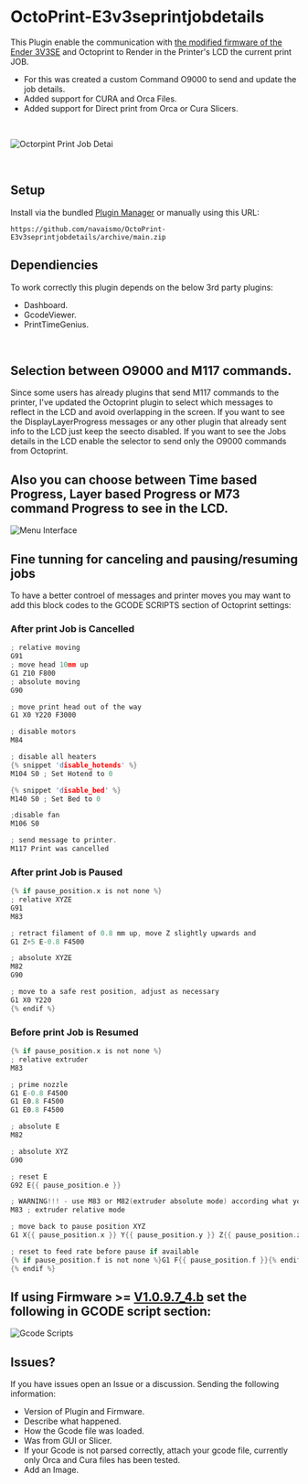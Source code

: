 # OctoPrint-E3v3seprintjobdetails

This Plugin enable the communication with [the modified firmware of the Ender 3V3SE](https://github.com/navaismo/Ender-3V3-SE/tree/main) and Octoprint to Render in the Printer's LCD the current print JOB.

- For this was created a custom Command O9000 to send and update the job details.
- Added support for CURA and Orca Files.
- Added support for Direct print from Orca or Cura Slicers.

<br />


  ![Octorpint Print Job Detai](https://i.imgur.com/Ir8u0tD.jpeg)


<br />


## Setup

Install via the bundled [Plugin Manager](https://docs.octoprint.org/en/master/bundledplugins/pluginmanager.html)
or manually using this URL:

    https://github.com/navaismo/OctoPrint-E3v3seprintjobdetails/archive/main.zip

## Dependiencies

To work correctly this plugin depends on the below 3rd party plugins:

- Dashboard.
- GcodeViewer.
- PrintTimeGenius.

<br>


## Selection between O9000 and M117 commands.
Since some users has already plugins that send M117 commands to the printer, I've updated the Octoprint plugin to select which messages to reflect in the LCD and avoid overlapping in the screen.
If you want to see the DisplayLayerProgress messages or any other plugin that already sent info to the LCD just keep the seecto disabled.
If you want to see the Jobs details in the LCD enable the selector to send only the O9000 commands from Octoprint.

## Also you can choose between Time based Progress, Layer based Progress or M73 command Progress to see in the LCD.

![Menu Interface](https://i.imgur.com/LNrCmvf.png)



## Fine tunning for canceling and pausing/resuming jobs
To have a better controel of messages and printer moves you may want to add this block codes to the GCODE SCRIPTS section of Octoprint settings:


### After print Job is Cancelled 
```C
; relative moving
G91
; move head 10mm up
G1 Z10 F800
; absolute moving
G90

; move print head out of the way
G1 X0 Y220 F3000

; disable motors
M84

; disable all heaters
{% snippet 'disable_hotends' %}
M104 S0 ; Set Hotend to 0

{% snippet 'disable_bed' %}
M140 S0 ; Set Bed to 0

;disable fan
M106 S0

; send message to printer.
M117 Print was cancelled
```

### After print Job is Paused 
```C
{% if pause_position.x is not none %}
; relative XYZE
G91
M83

; retract filament of 0.8 mm up, move Z slightly upwards and 
G1 Z+5 E-0.8 F4500

; absolute XYZE
M82
G90

; move to a safe rest position, adjust as necessary
G1 X0 Y220
{% endif %}
```

### Before print Job is Resumed 
```C
{% if pause_position.x is not none %}
; relative extruder
M83

; prime nozzle
G1 E-0.8 F4500
G1 E0.8 F4500
G1 E0.8 F4500

; absolute E
M82

; absolute XYZ
G90

; reset E
G92 E{{ pause_position.e }}

; WARNING!!! - use M83 or M82(extruder absolute mode) according what your slicer generates
M83 ; extruder relative mode

; move back to pause position XYZ
G1 X{{ pause_position.x }} Y{{ pause_position.y }} Z{{ pause_position.z }} F4500

; reset to feed rate before pause if available
{% if pause_position.f is not none %}G1 F{{ pause_position.f }}{% endif %}
{% endif %}
```


## If using Firmware >= [V1.0.9.7_4.b](https://github.com/navaismo/Ender-3V3-SE/releases/tag/V1.0.9.7_4.b) set the following in GCODE script section:

![Gcode Scripts](https://i.imgur.com/TDb9ENm.png)

## Issues?
If you have issues open an Issue or a discussion. Sending the following information:

- Version of Plugin and Firmware.
- Describe what happened.
- How the Gcode file was loaded.
- Was from GUI or Slicer.
- If your Gcode is not parsed correctly, attach your gcode file, currently only Orca and Cura files has been tested.
- Add an Image.

